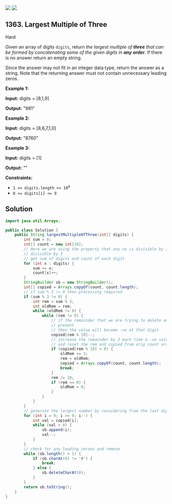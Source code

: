 [![](https://img.shields.io/github/stars/javadev/LeetCode-in-Java?label=Stars&style=flat-square)](https://github.com/javadev/LeetCode-in-Java)
[![](https://img.shields.io/github/forks/javadev/LeetCode-in-Java?label=Fork%20me%20on%20GitHub%20&style=flat-square)](https://github.com/javadev/LeetCode-in-Java/fork)

## 1363\. Largest Multiple of Three

Hard

Given an array of digits `digits`, return _the largest multiple of **three** that can be formed by concatenating some of the given digits in **any order**_. If there is no answer return an empty string.

Since the answer may not fit in an integer data type, return the answer as a string. Note that the returning answer must not contain unnecessary leading zeros.

**Example 1:**

**Input:** digits = [8,1,9]

**Output:** "981"

**Example 2:**

**Input:** digits = [8,6,7,1,0]

**Output:** "8760"

**Example 3:**

**Input:** digits = [1]

**Output:** ""

**Constraints:**

*   <code>1 <= digits.length <= 10<sup>4</sup></code>
*   `0 <= digits[i] <= 9`

## Solution

```java
import java.util.Arrays;

public class Solution {
    public String largestMultipleOfThree(int[] digits) {
        int sum = 0;
        int[] count = new int[10];
        // Here we are using the property that any no is divisible by 3 when its sum of digits is
        // divisible by 3
        // get sum of digits and count of each digit
        for (int x : digits) {
            sum += x;
            count[x]++;
        }
        StringBuilder sb = new StringBuilder();
        int[] copied = Arrays.copyOf(count, count.length);
        // if sum % 3 != 0 then processing required
        if (sum % 3 != 0) {
            int rem = sum % 3;
            int oldRem = rem;
            while (oldRem != 0) {
                while (rem != 0) {
                    // if the remainder that we are trying to delete and its required digits is not
                    // present
                    // then the value will become -ve at that digit
                    copied[rem % 10]--;
                    // increase the remainder by 3 each time a -ve value is found
                    // and reset the rem and copied from orig count array and break
                    if (copied[rem % 10] < 0) {
                        oldRem += 3;
                        rem = oldRem;
                        copied = Arrays.copyOf(count, count.length);
                        break;
                    }
                    rem /= 10;
                    if (rem == 0) {
                        oldRem = 0;
                    }
                }
            }
        }
        // generate the largest number by considering from the last digit ie 9,8,7,6...
        for (int i = 9; i >= 0; i--) {
            int val = copied[i];
            while (val > 0) {
                sb.append(i);
                val--;
            }
        }
        // check for any leading zeroes and remove
        while (sb.length() > 1) {
            if (sb.charAt(0) != '0') {
                break;
            } else {
                sb.deleteCharAt(0);
            }
        }
        return sb.toString();
    }
}
```